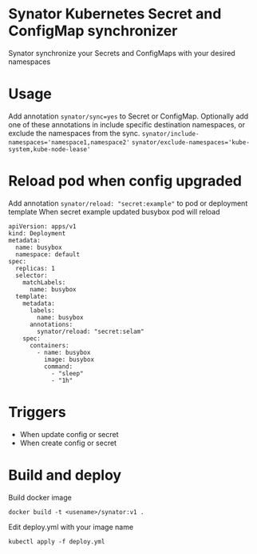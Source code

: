 # Synator Kubernetes Secret and ConfigMap synchronizer

Synator synchronize your Secrets and ConfigMaps with your desired namespaces

# Usage
Add annotation `synator/sync=yes` to Secret or ConfigMap. 
Optionally add one of these annotations in include specific destination
namespaces, or exclude the namespaces from the sync.
`synator/include-namespaces='namespace1,namespace2'`
`synator/exclude-namespaces='kube-system,kube-node-lease'`

# Reload pod when config upgraded
Add annotation `synator/reload: "secret:example"` to pod or deployment template
When secret example updated busybox pod will reload
```
apiVersion: apps/v1
kind: Deployment
metadata:
  name: busybox
  namespace: default
spec:
  replicas: 1
  selector:
    matchLabels:
      name: busybox
  template:
    metadata:
      labels:
        name: busybox
      annotations:
        synator/reload: "secret:selam"
    spec:
      containers:
        - name: busybox
          image: busybox
          command:
            - "sleep"
            - "1h"
```
# Triggers
 - When update config or secret
 - When create config or secret
 
# Build and deploy
Build docker image

```
docker build -t <usename>/synator:v1 .
```

Edit deploy.yml with your image name

```
kubectl apply -f deploy.yml
```
